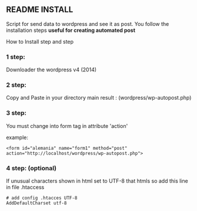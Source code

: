 ## README INSTALL 

Script for send data to wordpress and see it as post.
You follow the installation steps
**useful for creating automated post**


How to Install step and step

### 1 step:
Downloader the wordpress v4 (2014)

### 2 step:
Copy and Paste in your directory main
result : (wordpress/wp-autopost.php)

### 3 step:
You must change into form tag in attribute 'action' <form>
example:

    <form id="alemania" name="form1" method="post" action="http://localhost/wordpress/wp-autopost.php">

### 4 step: (optional)
If unusual characters shown in html set to UTF-8 that htmls
so add this line in file .htaccess
  
    # add config .htacces UTF-8
    AddDefaultCharset utf-8